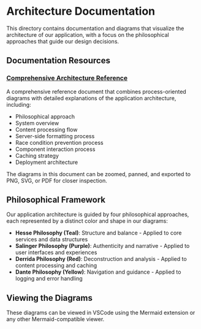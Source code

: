 # Architecture Documentation

This directory contains documentation and diagrams that visualize the architecture of our application, with a focus on the philosophical approaches that guide our design decisions.

## Documentation Resources

### [Comprehensive Architecture Reference](./ARCHITECTURE.md)

A comprehensive reference document that combines process-oriented diagrams with detailed explanations of the application architecture, including:

- Philosophical approach
- System overview
- Content processing flow
- Server-side formatting process
- Race condition prevention process
- Component interaction process
- Caching strategy
- Deployment architecture

The diagrams in this document can be zoomed, panned, and exported to PNG, SVG, or PDF for closer inspection.

## Philosophical Framework

Our application architecture is guided by four philosophical approaches, each represented by a distinct color and shape in our diagrams:

- **Hesse Philosophy (Teal)**: Structure and balance - Applied to core services and data structures
- **Salinger Philosophy (Purple)**: Authenticity and narrative - Applied to user interfaces and experiences
- **Derrida Philosophy (Red)**: Deconstruction and analysis - Applied to content processing and caching
- **Dante Philosophy (Yellow)**: Navigation and guidance - Applied to logging and error handling

## Viewing the Diagrams

These diagrams can be viewed in VSCode using the Mermaid extension or any other Mermaid-compatible viewer.
